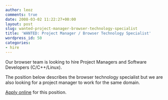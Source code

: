 ```yaml
---
author: leoz
comments: true
date: 2008-03-02 11:22:27+00:00
layout: post
slug: wanted-project-manager-browser-technology-specialist
title: 'WANTED: Project Manager / Browser Technology Specialist'
wordpress_id: 50
categories:
- hire
---
```


Our browser team is looking to hire Project Managers and Software Developers (C/C++/Linux).

The position below describes the browser technology specialist but we are also looking for a project manager to work for the same domain.

[Apply online](http://nokia.taleo.net/servlets/CareerSection?art_ip_action=FlowDispatcher&ctx=1&flowTypeNo=13&pageSeq=2&art_servlet_language=en&reqNo=236381&csNo=10120) for this position.
